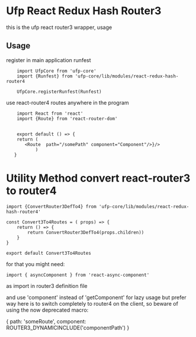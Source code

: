 # Ufp React Redux Hash Router3

this is the ufp react router3 wrapper, usage

## Usage

register in main application runfest



        import UfpCore from 'ufp-core'
        import {Runfest} from 'ufp-core/lib/modules/react-redux-hash-router4

        UfpCore.registerRunfest(Runfest)

        
use react-router4 routes anywhere in the program
       
        import React from 'react'
        import {Route} from 'react-router-dom' 
          
        
        export default () => {
		return (
		   <Route  path="/somePath" component="Component"/>}/>  
	           )
	   } 
	   
# Utility Method convert react-router3 to router4

	import {ConvertRouter3DefTo4} from 'ufp-core/lib/modules/react-redux-hash-router4'
	   
	const Convert3To4Routes = ( props) => {
		return () => { 
			return ConvertRouter3DefTo4(props.children)) 
		}
	}
	
	export default Convert3To4Routes

for that you might need:

	import { asyncComponent } from 'react-async-component'
	
as import in router3 definition file

and use 'component' instead of 'getComponent' for lazy usage 
but prefer way here is to switch completely to router4 on the client, so beware of using the now deprecated macro:

  {
                path: 'someRoute',
                component: ROUTER3_DYNAMICINCLUDE('componentPath')
   }
            

